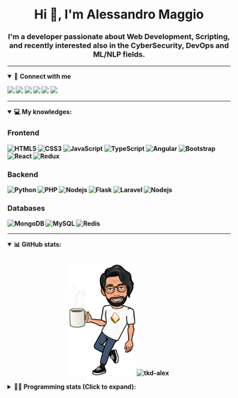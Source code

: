<h1 align="center">Hi 👋, I'm Alessandro Maggio</h1>
<h3 align="center">I'm a developer passionate about Web Development, Scripting, and recently interested also in the CyberSecurity, DevOps and ML/NLP fields.</h3>

____

<details open>
<summary>🤝 <b>Connect with me<b></summary>

<p align = "center">

[<img src="https://img.shields.io/badge/twitter-1DA1F2.svg?&style=for-the-badge&logo=twitter&logoColor=white" />](https://twitter.com/TkdAxel)
[<img src ="https://img.shields.io/badge/portfolio-web-%23.svg?&style=for-the-badge&logo=&logoColor=white%22">](https://alessandromaggio.it/)
[<img src ="https://img.shields.io/badge/Telegram-1ca0f1.svg?&style=for-the-badge&logo=Telegram&logoColor=white%22&link=https://t.me/TkdAlex">](https://t.me/TkdAlex/)
[<img src="https://img.shields.io/badge/gmail-c14438.svg?&style=for-the-badge&logo=Gmail&logoColor=white&link=mailto:alex.tkd.alex@gmail.com"/>](mailto:alex.tkd.alex@gmail.com)
[<img src="https://img.shields.io/badge/linkedin-0077B5.svg?&style=for-the-badge&logo=linkedin&logoColor=white" />](https://www.linkedin.com/in/aalessandromaggio/)
[<img src = "https://img.shields.io/badge/instagram-E4405F.svg?&style=for-the-badge&logo=instagram&logoColor=white">](https://www.instagram.com/tkd_alex/)
<!--- [![Visits Badge](https://badges.pufler.dev/visits/tkd-alex/tkd-alex?style=for-the-badge&color=blue)](https://github.com/tkd-alex/tkd-alex) -->

</p>

</details>

---

<details open>
<summary>💻 <b>My knowledges</b>: </summary>

### Frontend
![HTML5](https://img.shields.io/badge/-HTML5-E34F26.svg?style=for-the-badge&logo=html5&logoColor=ffffff)
![CSS3](https://img.shields.io/badge/-CSS3-1572B6.svg?style=for-the-badge&logo=css3)
![JavaScript](https://img.shields.io/badge/-JavaScript-282C34?style=for-the-badge&logo=javascript)
![TypeScript](https://img.shields.io/badge/-TypeScript-007ACC?style=for-the-badge&logo=typescript)
![Angular](https://img.shields.io/badge/-Angular-DD0031?style=for-the-badge&logo=angular)
![Bootstrap](https://img.shields.io/badge/-Bootstrap-563D7C.svg?style=for-the-badge&logo=bootstrap)
![React](https://img.shields.io/badge/-React-282C34.svg?style=for-the-badge&logo=react&logoColor=ffffff)
![Redux](https://img.shields.io/badge/-Redux-764ABC.svg?style=for-the-badge&logo=redux)

### Backend
![Python](https://img.shields.io/badge/-Python-3776AB.svg?style=for-the-badge&logo=Python&logoColor=ffffff)
![PHP](https://img.shields.io/badge/-PHP-777BB4.svg?style=for-the-badge&logo=PHP&logoColor=ffffff)
![Nodejs](https://img.shields.io/badge/-Bash-4EAA25.svg?style=for-the-badge&logo=gnu-bash&logoColor=ffffff)
![Flask](https://img.shields.io/badge/-Flask-282C34.svg?style=for-the-badge&logo=flask)
![Laravel](https://img.shields.io/badge/-Laravel-FF2D20.svg?style=for-the-badge&logo=laravel&logoColor=ffffff)
![Nodejs](https://img.shields.io/badge/-Nodejs-339933.svg?style=for-the-badge&logo=Node.js&logoColor=ffffff)

### Databases
![MongoDB](https://img.shields.io/badge/-MongoDB-47A248?style=for-the-badge&logo=mongodb&logoColor=ffffff)
![MySQL](https://img.shields.io/badge/-MySQL-4479A1?style=for-the-badge&logo=mysql&logoColor=ffffff)
![Redis](https://img.shields.io/badge/-Redis-DC382D?style=for-the-badge&logo=Redis&logoColor=ffffff)

</details>

---

<details open>
 <summary>📊 <b>GitHub stats</b>: </summary>

<br>

<p align = "center">
    <img src="https://raw.githubusercontent.com/Tkd-Alex/tkd-alex/master/images/321517cd-ff68-41a7-b0d1-e765680568a7-8b6448d9-c944-4146-b633-adbdd25cb471-v1.png" height="250" />
    <img src="https://github-readme-stats.vercel.app/api?username=tkd-alex&show_icons=true&count_private=true&hide_border=true&line_height=25" alt="tkd-alex">
</p>

</design>

<details>
 <summary>👨‍💻 <b>Programming stats (Click to expand)</b>: </summary>
 
<!--START_SECTION:waka-->
**I'm an Early 🐤** 

```text
🌞 Morning    222 commits    ████░░░░░░░░░░░░░░░░░░░░░   19.01% 
🌆 Daytime    472 commits    ██████████░░░░░░░░░░░░░░░   40.41% 
🌃 Evening    437 commits    █████████░░░░░░░░░░░░░░░░   37.41% 
🌙 Night      37 commits     ░░░░░░░░░░░░░░░░░░░░░░░░░   3.17%

```
📅 **I'm Most Productive on Wednesday** 

```text
Monday       167 commits    ███░░░░░░░░░░░░░░░░░░░░░░   14.3% 
Tuesday      200 commits    ████░░░░░░░░░░░░░░░░░░░░░   17.12% 
Wednesday    235 commits    █████░░░░░░░░░░░░░░░░░░░░   20.12% 
Thursday     168 commits    ███░░░░░░░░░░░░░░░░░░░░░░   14.38% 
Friday       178 commits    ███░░░░░░░░░░░░░░░░░░░░░░   15.24% 
Saturday     100 commits    ██░░░░░░░░░░░░░░░░░░░░░░░   8.56% 
Sunday       120 commits    ██░░░░░░░░░░░░░░░░░░░░░░░   10.27%

```


📊 **This Week I Spent My Time On** 

```text
⌚︎ Time Zone: Europe/Rome

💬 Programming Languages: 
Python                   11 hrs 9 mins       ██████████░░░░░░░░░░░░░░░   42.32% 
Java                     7 hrs 24 mins       ███████░░░░░░░░░░░░░░░░░░   28.1% 
Groovy                   3 hrs 53 mins       ███░░░░░░░░░░░░░░░░░░░░░░   14.75% 
Kotlin                   48 mins             ░░░░░░░░░░░░░░░░░░░░░░░░░   3.05% 
Other                    45 mins             ░░░░░░░░░░░░░░░░░░░░░░░░░   2.88%

🔥 Editors: 
Android Studio           12 hrs 22 mins      ███████████░░░░░░░░░░░░░░   46.95% 
VS Code                  12 hrs 6 mins       ███████████░░░░░░░░░░░░░░   45.97% 
Sublime Text             1 hr 52 mins        █░░░░░░░░░░░░░░░░░░░░░░░░   7.09%

🐱‍💻 Projects: 
COPenaghenAIO            8 hrs 38 mins       ████████░░░░░░░░░░░░░░░░░   32.8% 
AndroidImageExperiment   8 hrs 9 mins        ███████░░░░░░░░░░░░░░░░░░   30.95% 
YouTellMe                2 hrs 48 mins       ██░░░░░░░░░░░░░░░░░░░░░░░   10.63% 
myStore                  2 hrs 31 mins       ██░░░░░░░░░░░░░░░░░░░░░░░   9.59% 
Unknown Project          1 hr 10 mins        █░░░░░░░░░░░░░░░░░░░░░░░░   4.49%

💻 Operating System: 
Linux                    26 hrs 21 mins      █████████████████████████   100.0%

```

**I Mostly Code in Python** 

```text
Python                   32 repos            ██████████░░░░░░░░░░░░░░░   42.11% 
JavaScript               12 repos            ████░░░░░░░░░░░░░░░░░░░░░   15.79% 
PHP                      5 repos             █░░░░░░░░░░░░░░░░░░░░░░░░   6.58% 
HTML                     5 repos             █░░░░░░░░░░░░░░░░░░░░░░░░   6.58% 
CSS                      5 repos             █░░░░░░░░░░░░░░░░░░░░░░░░   6.58%

```



 Last Updated on 31/03/2022 06:09:23 UTC
<!--END_SECTION:waka-->

</details>
